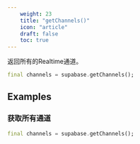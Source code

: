 ```yaml
---
    weight: 23
    title: "getChannels()"
    icon: "article"
    draft: false
    toc: true
---
```


返回所有的Realtime通道。


```dart
final channels = supabase.getChannels();
```


















## Examples

### 获取所有通道



```dart
final channels = supabase.getChannels();
```